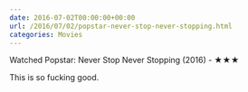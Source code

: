 ```yaml
---
date: 2016-07-02T00:00:00+00:00
url: /2016/07/02/popstar-never-stop-never-stopping.html
categories: Movies
---
```

Watched Popstar: Never Stop Never Stopping (2016) - ★★★

This is so fucking good.



